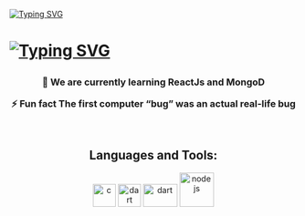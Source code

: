 
[![Typing SVG](https://readme-typing-svg.herokuapp.com?font=Audiowide&color=blue&center=true&size=36&width=1500&lines=Hello+World+👋;&duration=100)](https://git.io/typing-svg) 
<h1>

[![Typing SVG](https://readme-typing-svg.herokuapp.com?font=Audiowide&color=63F749&center=true&size=24&width=1200&lines=We+are+SkillVault;&duration=3000)](https://git.io/typing-svg) 

</h1>


<h3 align="center">

🌱 We are currently learning ReactJs and MongoD
 <br>

⚡ Fun fact The first computer “bug” was an actual real-life bug

</h3>
<br>


<h2 align="center">Languages and Tools:</h2>

<p align="center"> 
 <img src="https://www.svgrepo.com/show/354259/react.svg" alt="c" width="40" height="40"/> 
 <img src="https://www.svgrepo.com/show/373845/mongo.svg" alt="dart" width="40" height="40"/> 
  <img src="https://th.bing.com/th/id/OIP.hYfdBkfKgvtMoDcqk_LjWAHaCB?w=316&h=95&c=7&r=0&o=5&dpr=2&pid=1.7" alt="dart" width="60" height="40"/> 
  <img src="https://www.svgrepo.com/show/376337/node-js.svg" alt="node js"width="60" height="60"/> 



</p>

 

<div>



